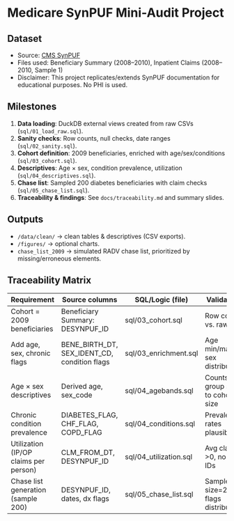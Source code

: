 # Medicare SynPUF Mini-Audit Project

## Dataset
- Source: [CMS SynPUF]([https://www.cms.gov/research-statistics-data-systems/synthetic-public-use-files-synpuf](https://www.cms.gov/data-research/statistics-trends-and-reports/medicare-claims-synthetic-public-use-files/cms-2008-2010-data-entrepreneurs-synthetic-public-use-file-de-synpuf/de10-sample-1))
- Files used: Beneficiary Summary (2008–2010), Inpatient Claims (2008–2010, Sample 1)
- Disclaimer: This project replicates/extends SynPUF documentation for educational purposes. No PHI is used.

## Milestones
1. **Data loading**: DuckDB external views created from raw CSVs (`sql/01_load_raw.sql`).
2. **Sanity checks**: Row counts, null checks, date ranges (`sql/02_sanity.sql`).
3. **Cohort definition**: 2009 beneficiaries, enriched with age/sex/conditions (`sql/03_cohort.sql`).
4. **Descriptives**: Age × sex, condition prevalence, utilization (`sql/04_descriptives.sql`).
5. **Chase list**: Sampled 200 diabetes beneficiaries with claim checks (`sql/05_chase_list.sql`).
6. **Traceability & findings**: See `docs/traceability.md` and summary slides.

## Outputs
- `/data/clean/` → clean tables & descriptives (CSV exports).
- `/figures/` → optional charts.
- `chase_list_2009` → simulated RADV chase list, prioritized by missing/erroneous elements.



## Traceability Matrix

| Requirement                           | Source columns                  | SQL/Logic (file)           | Validation                        | Output table/view         |
|---------------------------------------|---------------------------------|----------------------------|-----------------------------------|---------------------------|
| Cohort = 2009 beneficiaries           | Beneficiary Summary: DESYNPUF_ID | sql/03_cohort.sql          | Row count vs. raw file            | cohort_2009               |
| Add age, sex, chronic flags           | BENE_BIRTH_DT, SEX_IDENT_CD, condition flags | sql/03_enrichment.sql     | Age min/max, sex distribution     | cohort_2009_enriched      |
| Age × sex descriptives                | Derived age, sex_code            | sql/04_agebands.sql        | Counts by group sum to cohort size | ageband_sex_counts_2009   |
| Chronic condition prevalence          | DIABETES_FLAG, CHF_FLAG, COPD_FLAG | sql/04_conditions.sql     | Prevalence rates plausible        | chronic_prev_2009         |
| Utilization (IP/OP claims per person) | CLM_FROM_DT, DESYNPUF_ID         | sql/04_utilization.sql     | Avg claims >0, no null IDs        | utilization_avgs_2009     |
| Chase list generation (sample 200)    | DESYNPUF_ID, dates, dx flags     | sql/05_chase_list.sql      | Sample size=200, flags distribution | chase_list_2009          |
